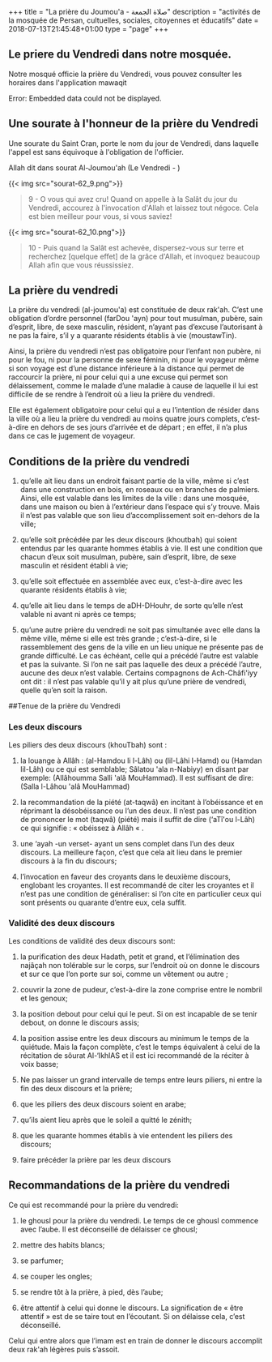 +++
title = "La prière du Joumou'a - صلاة الجمعة"
description = "activités de la mosquée de Persan, cultuelles, sociales, citoyennes et éducatifs"
date = 2018-07-13T21:45:48+01:00
type = "page"
+++

## Le priere du Vendredi dans notre mosquée.

Notre mosqué officie la prière du Vendredi, vous pouvez consulter les horaires
dans l'application mawaqit

<object data="https://mawaqit.net/fr/w/acmp-persan" width="350" height="200">
  Error: Embedded data could not be displayed.
</object>

## Une sourate à l'honneur de la prière du Vendredi

Une sourate du Saint Cran, porte le nom du jour de Vendredi, dans laquelle
l'appel est sans équivoque à l'obligation de l'officier.

Allah dit dans sourat Al-Joumou'ah (Le Vendredi - )

{{< img src="sourat-62_9.png">}}

> 9 - O vous qui avez cru! Quand on appelle à la Salât du jour du Vendredi,
> accourez à l'invocation d'Allah et laissez tout négoce. Cela est bien meilleur
> pour vous, si vous saviez!

{{< img src="sourat-62_10.png">}}

> 10 - Puis quand la Salât est achevée, dispersez-vous sur terre et recherchez
> [quelque effet] de la grâce d'Allah, et invoquez beaucoup Allah afin que vous
> réussissiez.

## La prière du vendredi

La prière du vendredi (al-joumou'a) est constituée de deux rak'ah. C’est une
obligation d’ordre personnel (farDou 'ayn) pour tout musulman, pubère, sain
d’esprit, libre, de sexe masculin, résident, n’ayant pas d’excuse l’autorisant à
ne pas la faire, s’il y a quarante résidents établis à vie (moustawTin).

Ainsi, la prière du vendredi n’est pas obligatoire pour l’enfant non pubère, ni
pour le fou, ni pour la personne de sexe féminin, ni pour le voyageur même si
son voyage est d’une distance inférieure à la distance qui permet de raccourcir
la prière, ni pour celui qui a une excuse qui permet son délaissement, comme le
malade d’une maladie à cause de laquelle il lui est difficile de se rendre à
l’endroit où a lieu la prière du vendredi.

Elle est également obligatoire pour celui qui a eu l’intention de résider dans
la ville où a lieu la prière du vendredi au moins quatre jours complets,
c’est-à-dire en dehors de ses jours d’arrivée et de départ ; en effet, il n’a
plus dans ce cas le jugement de voyageur.

## Conditions de la prière du vendredi

1. qu’elle ait lieu dans un endroit faisant partie de la ville, même si c’est
dans une construction en bois, en roseaux ou en branches de palmiers. Ainsi,
elle est valable dans les limites de la ville : dans une mosquée, dans une
maison ou bien à l’extérieur dans l’espace qui s’y trouve. Mais il n’est pas
valable que son lieu d’accomplissement soit en-dehors de la ville;

2. qu’elle soit précédée par les deux discours (khoutbah) qui soient entendus
par les quarante hommes établis à vie. Il est une condition que chacun d’eux
soit musulman, pubère, sain d’esprit, libre, de sexe masculin et résident établi
à vie;

3. qu’elle soit effectuée en assemblée avec eux, c’est-à-dire avec les quarante
résidents établis à vie;

4. qu’elle ait lieu dans le temps de aDH-DHouhr, de sorte qu’elle n’est valable
ni avant ni après ce temps;

5. qu’une autre prière du vendredi ne soit pas simultanée avec elle dans la
même ville, même si elle est très grande ; c’est-à-dire, si le rassemblement des
gens de la ville en un lieu unique ne présente pas de grande difficulté. Le cas
échéant, celle qui a précédé l’autre est valable et pas la suivante. Si l’on ne
sait pas laquelle des deux a précédé l’autre, aucune des deux n’est valable.
Certains compagnons de Ach-Châfi'iyy ont dit : il n’est pas valable qu’il y ait
plus qu’une prière de vendredi, quelle qu’en soit la raison.

##Tenue de la prière du Vendredi
### Les deux discours

Les piliers des deux discours (khouTbah) sont :
1. la louange à Allâh :
(al-Hamdou li l-Lâh) ou (lil-Lâhi l-Hamd) ou (Hamdan lil-Lâh) ou ce qui est
semblable; Sâlatou 'ala n-Nabiyy) en disant par exemple: (Allâhoumma Salli 'alâ MouHammad).
Il est suffisant de dire: (Salla l-Lâhou 'alâ MouHammad)

2. la recommandation de la piété (at-taqwâ) en incitant à l’obéissance et en
réprimant la désobéissance ou l’un des deux. Il n’est pas une condition de
prononcer le mot (taqwâ) (piété) mais il suffit de dire (‘aTî'ou l-Lâh) ce qui
signifie : « obéissez à Allâh « .

3. une ‘ayah -un verset- ayant un sens complet dans l’un des deux discours. La
meilleure façon, c’est que cela ait lieu dans le premier discours à la fin du
discours;

4. l’invocation en faveur des croyants dans le deuxième discours, englobant les
croyantes. Il est recommandé de citer les croyantes et il n’est pas une
condition de généraliser: si l’on cite en particulier ceux qui sont présents ou
quarante d’entre eux, cela suffit.

### Validité des deux discours

Les conditions de validité des deux discours sont:

1. la purification des deux
Hadath, petit et grand, et l’élimination des najâçah non tolérable sur le corps,
sur l’endroit où on donne le discours et sur ce que l’on porte sur soi, comme un
vêtement ou autre ;

2. couvrir la zone de pudeur, c’est-à-dire la zone comprise entre le nombril et
les genoux;

3. la position debout pour celui qui le peut. Si on est incapable de se tenir
debout, on donne le discours assis;

4. la position assise entre les deux discours au minimum le temps de la
quiétude. Mais la façon complète, c’est le temps équivalent à celui de la
récitation de sôurat Al-‘IkhlAS et il est ici recommandé de la réciter à voix
basse;

5. Ne pas laisser un grand intervalle de temps entre leurs piliers, ni entre la
fin des deux discours et la prière;

6. que les piliers des deux discours soient en arabe;

7. qu’ils aient lieu après que le soleil a quitté le zénith;

8. que les quarante hommes établis à vie entendent les piliers des discours;

9. faire précéder la prière par les deux discours

## Recommandations de la prière du vendredi

Ce qui est recommandé pour la prière du vendredi:

1. le ghousl pour la prière du vendredi. Le temps de ce ghousl commence avec
l’aube. Il est déconseillé de délaisser ce ghousl;

2. mettre des habits blancs;

3. se parfumer;

4. se couper les ongles;

5. se rendre tôt à la prière, à pied, dès l’aube;

6. être attentif à celui qui donne le discours. La signification de « être
attentif » est de se taire tout en l’écoutant. Si on délaisse cela, c’est
déconseillé.

Celui qui entre alors que l’imam est en train de donner le discours accomplit
deux rak'ah légères puis s’assoit.
